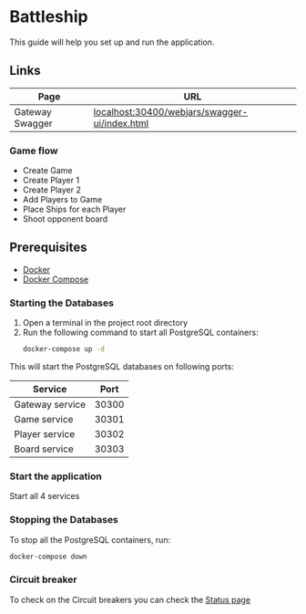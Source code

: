 # Battleship

This guide will help you set up and run the application.

## Links

| Page            | URL                                                                                                   |
|-----------------|-------------------------------------------------------------------------------------------------------|
| Gateway Swagger | [localhost:30400/webjars/swagger-ui/index.html](http://localhost:30400/webjars/swagger-ui/index.html) |

### Game flow

- Create Game
- Create Player 1
- Create Player 2
- Add Players to Game
- Place Ships for each Player
- Shoot opponent board

## Prerequisites

- [Docker](https://www.docker.com/get-started)
- [Docker Compose](https://docs.docker.com/compose/install/)

### Starting the Databases

1. Open a terminal in the project root directory
2. Run the following command to start all PostgreSQL containers:
   ```bash
   docker-compose up -d
   ```

This will start the PostgreSQL databases on following ports:

| Service         | Port  |
|-----------------|-------|
| Gateway service | 30300 |
| Game service    | 30301 |
| Player service  | 30302 |
| Board service   | 30303 |

### Start the application

Start all 4 services

### Stopping the Databases

To stop all the PostgreSQL containers, run:
```bash
docker-compose down
```

### Circuit breaker

To check on the Circuit breakers you can check the [Status page](http://localhost:30400/actuator/circuitbreakers)
